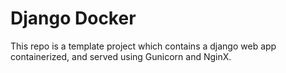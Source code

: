 # Django Docker
This repo is a template project which contains a django web app containerized, and served using Gunicorn and NginX.
